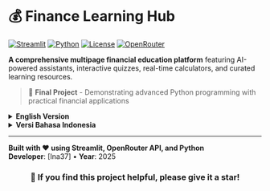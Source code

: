 # 💰 Finance Learning Hub

[![Streamlit](https://img.shields.io/badge/Streamlit-1.28+-FF4B4B?logo=streamlit)](https://streamlit.io/)
[![Python](https://img.shields.io/badge/Python-3.8+-blue?logo=python)](https://python.org)
[![License](https://img.shields.io/badge/License-MIT-green.svg)](LICENSE)
[![OpenRouter](https://img.shields.io/badge/OpenRouter-API-orange)](https://openrouter.ai)

**A comprehensive multipage financial education platform** featuring AI-powered assistants, interactive quizzes, real-time calculators, and curated learning resources.

> 🚀 **Final Project** - Demonstrating advanced Python programming with practical financial applications

<details>
<summary><b> English Version</b></summary>

## ✨ Features

### 🤖 Multi-Assistant Finance AI
- **6 Specialized Assistants**: Personal Finance, Investment Analysis, Budget Planning, Economic Research, Tax Help, Document Analysis
- **Smart Fallback System**: Automatic model switching with redundancy
- **Multilingual Support**: Auto-detection and response in English/Indonesian
- **Real-time Chat**: Beautiful interface with timestamps and model info

### 🎯 Interactive Finance Trivia
- **180+ Questions**: Across 3 difficulty levels with detailed explanations
- **Bilingual Content**: Full English and Indonesian support
- **Advanced Analytics**: Performance tracking, streaks, and category analysis
- **Real-time Feedback**: Instant scoring with progress visualization

### 📈 Advanced Financial Calculators
- **Stock Analysis**: Real-time market data with technical indicators (RSI, MACD, Moving Averages)
- **Investment Planner**: Compound interest with tax and inflation adjustments
- **Currency Converter**: Live exchange rates with historical data
- **Mortgage Calculator**: Complete amortization schedules

### 📚 Learning Resources
- **Curated Content**: 30+ YouTube channels and educational websites
- **Professional Categorization**: Organized by topic and difficulty
- **Bilingual Sections**: Separate English and Indonesian resources

## 🚀 Quick Start

### Prerequisites
- Python 3.8+
- OpenRouter API account ([free tier available](https://openrouter.ai))

### Installation

1. **Clone the repository**
```bash
git clone https://github.com/yourusername/finance-learning-hub.git
cd finance-learning-hub
```

2. **Install dependencies**
```bash
pip install -r requirements.txt
```

3. **Configure API keys**
Create `.streamlit/secrets.toml`:
```toml
OPENROUTER_API_KEY = "your-openrouter-api-key-here"
```

4. **Launch the application**
```bash
streamlit run app.py
```

5. **Open your browser** to `http://localhost:8501`

## 🏗️ Project Structure

```
finance-learning-hub/
├── app.py                          # Main application
├── pages/
│   ├── 1_🧠_Multi_Finance_AI.py    # AI Assistant (6 specialized bots)
│   ├── 2_🎯_Finance_Trivia.py      # Interactive quiz game
│   ├── 3_📈_Financial_Calculators.py # 4 advanced calculators
│   └── 4_📚_Learning_Resources.py   # Educational content
├── requirements.txt                # Dependencies
├── README.md                      # Documentation
└── .streamlit/
    └── secrets.toml              # API configuration
```

## 🛠️ Tech Stack

**Frontend & Framework**
- ![Streamlit](https://img.shields.io/badge/Streamlit-FF4B4B?logo=streamlit&logoColor=white) - Web application framework
- ![Plotly](https://img.shields.io/badge/Plotly-3F4F75?logo=plotly) - Interactive visualizations

**Backend & Data**
- ![Python](https://img.shields.io/badge/Python-3776AB?logo=python&logoColor=white) - Core programming language
- ![Pandas](https://img.shields.io/badge/Pandas-150458?logo=pandas&logoColor=white) - Data manipulation
- ![yFinance](https://img.shields.io/badge/yFinance-00A0D1?logo=yahoo) - Financial data

**APIs & External Services**
- ![OpenRouter](https://img.shields.io/badge/OpenRouter-FF6B35) - Multi-model AI API
- ![Yahoo Finance](https://img.shields.io/badge/Yahoo_Finance-720E9B?logo=yahoo) - Market data

## 📊 Python Concepts Demonstrated

### 🏗️ Object-Oriented Programming
```python
# Advanced class architecture
class QuestionBank:          # Manages 180+ questions with categories
class GameState:             # Comprehensive session management  
class ExplanationGenerator:  # Dynamic feedback system
```

### 🗂️ Data Structures
- **Dictionaries**: Assistant configs, translations, question banks
- **Lists & Arrays**: Question pools, chat history, performance data
- **Pandas DataFrame**: Analytics, amortization schedules, market data

### ⚡ Control Flow & State Management
- **Session State**: Multi-page state persistence
- **Error Handling**: API fallbacks and user input validation
- **Real-time Updates**: Live data streaming and UI updates

## 🌐 Deployment

### Streamlit Cloud (Recommended)
1. Push code to GitHub
2. Connect repository at [share.streamlit.io](https://share.streamlit.io)
3. Add `OPENROUTER_API_KEY` in secrets
4. Deploy and share public URL

### HuggingFace Spaces
1. Create new Space with Streamlit template
2. Upload code and `requirements.txt`
3. Configure secrets in Settings
4. Deploy automatically on push

## 📸 Application Preview
| 🖥️ Dashboard | 🤖 AI Assistant | 🎯 Finance Trivia |
|--------------|----------------|------------------|
| ![Dashboard](dashboard.png) | ![AI Assistant](ai-assistant.png) | ![Finance Trivia](trivia-game.png) |

| 📈 Stock Analysis | 🧮 Calculator | 📚 Resources |
|------------------|--------------|--------------|
| ![Stock Analysis](stock-analysis.png) | ![Calculator](calculator.png) | ![Resources](resources.png) | 

## ❓ Frequently Asked Questions

### 🤖 AI Assistant Questions
**Q: How accurate is the financial advice?**  
A: The AI provides educational information only. Always consult certified professionals for financial decisions.

**Q: Which AI models are used?**  
A: Multiple models including Qwen, DeepSeek, Gemini, Grok with automatic fallback.

### 💰 Financial Data
**Q: Is stock data real-time?**  
A: Yes, during market hours. Data sourced from Yahoo Finance API.

**Q: How often are exchange rates updated?**  
A: Currency rates are cached for 10 minutes with real-time API fallbacks.

### 🔧 Technical
**Q: Can I use this on mobile?**  
A: Yes! Fully responsive design works on all devices.

**Q: Is there any cost?**  
A: Completely free. OpenRouter API has generous free tier.

**Q: How do I reset the quiz?**  
A: Use the "Restart" button in the sidebar or refresh the page.

## 🎯 Final Project Highlights

This project demonstrates **advanced Python programming** through:
- **Multipage Streamlit Architecture** with seamless navigation
- **AI Integration** with sophisticated fallback mechanisms  
- **Real-time Data Processing** from multiple financial APIs
- **Professional UI/UX** with custom styling and visualizations
- **Comprehensive Error Handling** and user experience optimization

</details>

<details>
<summary><b> Versi Bahasa Indonesia</b></summary>

## ✨ Fitur

### 🤖 Multi-Assistant Finance AI
- **6 Asisten Spesialis**: Keuangan Pribadi, Analisis Investasi, Perencana Anggaran, Peneliti Ekonomi, Bantuan Pajak, Analisis Dokumen
- **Sistem Fallback Cerdas**: Pergantian model otomatis dengan redundansi
- **Dukungan Multibahasa**: Deteksi otomatis dan respons dalam bahasa Inggris/Indonesia
- **Chat Real-time**: Antarmuka menarik dengan timestamp dan info model

### 🎯 Finance Trivia Interaktif
- **180+ Pertanyaan**: Di 3 level kesulitan dengan penjelasan detail
- **Konten Bilingual**: Dukungan penuh Inggris dan Indonesia
- **Analitik Lanjutan**: Pelacakan performa, streak, dan analisis kategori
- **Feedback Real-time**: Skoring instan dengan visualisasi progres

### 📈 Kalkulator Keuangan Tingkat Lanjut
- **Analisis Saham**: Data pasar real-time dengan indikator teknikal (RSI, MACD, Moving Averages)
- **Perencana Investasi**: Bunga majemuk dengan penyesuaian pajak dan inflasi
- **Konverter Mata Uang**: Kurs tukar live dengan data historis
- **Kalkulator KPR**: Jadwal amortisasi lengkap

### 📚 Sumber Belajar
- **Konten Terkurasi**: 30+ channel YouTube dan website edukasi
- **Kategorisasi Profesional**: Diurutkan berdasarkan topik dan kesulitan
- **Bagian Bilingual**: Sumber daya terpisah Inggris dan Indonesia

## 🚀 Mulai Cepat

### Prasyarat
- Python 3.8+
- Akun OpenRouter API ([tersedia tier gratis](https://openrouter.ai))

### Instalasi

1. **Clone repository**
```bash
git clone https://github.com/yourusername/finance-learning-hub.git
cd finance-learning-hub
```

2. **Install dependensi**
```bash
pip install -r requirements.txt
```

3. **Konfigurasi API keys**
Buat `.streamlit/secrets.toml`:
```toml
OPENROUTER_API_KEY = "openrouter-api-key-anda-di-sini"
```

4. **Jalankan aplikasi**
```bash
streamlit run app.py
```

5. **Buka browser** ke `http://localhost:8501`

## 🏗️ Struktur Proyek

```
finance-learning-hub/
├── app.py                          # Aplikasi utama
├── pages/
│   ├── 1_🧠_Multi_Finance_AI.py    # Asisten AI (6 bot spesialis)
│   ├── 2_🎯_Finance_Trivia.py      # Game kuis interaktif
│   ├── 3_📈_Financial_Calculators.py # 4 kalkulator lanjutan
│   └── 4_📚_Learning_Resources.py   # Konten edukasi
├── requirements.txt                # Dependensi
├── README.md                      # Dokumentasi
└── .streamlit/
    └── secrets.toml              # Konfigurasi API
```

## 🛠️ Tech Stack

**Frontend & Framework**
- ![Streamlit](https://img.shields.io/badge/Streamlit-FF4B4B?logo=streamlit&logoColor=white) - Framework aplikasi web
- ![Plotly](https://img.shields.io/badge/Plotly-3F4F75?logo=plotly) - Visualisasi interaktif

**Backend & Data**
- ![Python](https://img.shields.io/badge/Python-3776AB?logo=python&logoColor=white) - Bahasa pemrograman inti
- ![Pandas](https://img.shields.io/badge/Pandas-150458?logo=pandas&logoColor=white) - Manipulasi data
- ![yFinance](https://img.shields.io/badge/yFinance-00A0D1?logo=yahoo) - Data keuangan

**APIs & Layanan Eksternal**
- ![OpenRouter](https://img.shields.io/badge/OpenRouter-FF6B35) - API AI multi-model
- ![Yahoo Finance](https://img.shields.io/badge/Yahoo_Finance-720E9B?logo=yahoo) - Data pasar

## 📊 Konsep Python yang Ditunjukkan

### 🏗️ Pemrograman Berorientasi Objek
```python
# Arsitektur class tingkat lanjut
class QuestionBank:          # Mengelola 180+ pertanyaan dengan kategori
class GameState:             # Manajemen session yang komprehensif  
class ExplanationGenerator:  # Sistem feedback dinamis
```

### 🗂️ Struktur Data
- **Dictionaries**: Konfigurasi asisten, terjemahan, bank pertanyaan
- **Lists & Arrays**: Pool pertanyaan, riwayat chat, data performa
- **Pandas DataFrame**: Analitik, jadwal amortisasi, data pasar

### ⚡ Kontrol Alur & Manajemen State
- **Session State**: Persistensi state multi-halaman
- **Penanganan Error**: Fallback API dan validasi input pengguna
- **Update Real-time**: Streaming data live dan update UI

## 🌐 Penyebaran

### Streamlit Cloud (Rekomendasi)
1. Push code ke GitHub
2. Hubungkan repository di [share.streamlit.io](https://share.streamlit.io)
3. Tambahkan `OPENROUTER_API_KEY` di secrets
4. Deploy dan bagikan URL publik

### HuggingFace Spaces
1. Buat Space baru dengan template Streamlit
2. Upload code dan `requirements.txt`
3. Konfigurasi secrets di Settings
4. Deploy otomatis saat push

## 📸 Preview Aplikasi

| 🖥️ Dashboard | 🤖 AI Assistant | 🎯 Finance Trivia |
|--------------|----------------|------------------|
| ![Dashboard](dashboard.png) | ![AI Assistant](ai-assistant.png) | ![Finance Trivia](trivia-game.png) |

| 📈 Stock Analysis | 🧮 Calculator | 📚 Resources |
|------------------|--------------|--------------|
| ![Stock Analysis](stock-analysis.png) | ![Calculator](calculator.png) | ![Resources](resources.png) | 

## ❓ Pertanyaan Umum

### 🤖 Pertanyaan Asisten AI
**Q: Seberapa akurat saran keuangannya?**  
A: AI hanya memberikan informasi edukasional. Selalu konsultasikan dengan profesional bersertifikat untuk keputusan keuangan.

**Q: Model AI mana yang digunakan?**  
A: Beberapa model termasuk Qwen, DeepSeek, Gemini, Grok dengan fallback otomatis.

### 💰 Data Keuangan
**Q: Apakah data saham real-time?**  
A: Ya, selama jam pasar. Data bersumber dari Yahoo Finance API.

**Q: Seberapa sering kurs tukar diperbarui?**  
A: Kurs mata uang di-cache selama 10 menit dengan fallback API real-time.

### 🔧 Teknis
**Q: Bisakah digunakan di mobile?**  
A: Ya! Desain responsive bekerja di semua perangkat.

**Q: Apakah ada biaya?**  
A: Sepenuhnya gratis. OpenRouter API memiliki tier gratis yang cukup.

**Q: Bagaimana cara reset kuis?**  
A: Gunakan tombol "Restart" di sidebar atau refresh halaman.

## 🎯 Highlight Final Project

Proyek ini mendemonstrasikan **pemrograman Python tingkat lanjut** melalui:
- **Arsitektur Streamlit Multi-halaman** dengan navigasi mulus
- **Integrasi AI** dengan mekanisme fallback yang canggih  
- **Pemrosesan Data Real-time** dari berbagai API keuangan
- **UI/UX Profesional** dengan styling kustom dan visualisasi
- **Penanganan Error Komprehensif** dan optimasi pengalaman pengguna

</details>

---

**Built with ❤️ using Streamlit, OpenRouter API, and Python**  
**Developer**: [Ina37]  • **Year**: 2025

<div align="center">

### 🌟 If you find this project helpful, please give it a star!

